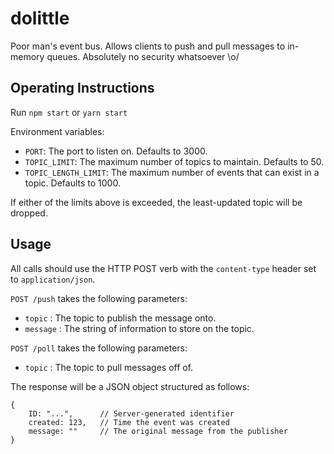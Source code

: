 # dolittle

Poor man's event bus. Allows clients to push and pull messages to in-memory queues. Absolutely no security whatsoever \o/

## Operating Instructions

Run `npm start` or `yarn start`

Environment variables:

- `PORT`: The port to listen on. Defaults to 3000.
- `TOPIC_LIMIT`: The maximum number of topics to maintain. Defaults to 50.
- `TOPIC_LENGTH_LIMIT`: The maximum number of events that can exist in a topic. Defaults to 1000.

If either of the limits above is exceeded, the least-updated topic will be dropped.

## Usage

All calls should use the HTTP POST verb with the `content-type` header set to `application/json`.

`POST /push` takes the following parameters:

- `topic` : The topic to publish the message onto.
- `message` : The string of information to store on the topic.

`POST /poll` takes the following parameters:

- `topic` : The topic to pull messages off of.

The response will be a JSON object structured as follows:

    {
        ID: "...",      // Server-generated identifier
        created: 123,   // Time the event was created
        message: ""     // The original message from the publisher
    }
